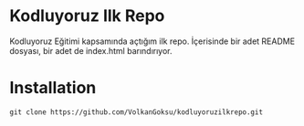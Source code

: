 # Kodluyoruz Ilk Repo
Kodluyoruz Eğitimi kapsamında açtığım ilk repo. İçerisinde bir adet README dosyası, bir adet de index.html barındırıyor.

# Installation

 ``` git clone https://github.com/VolkanGoksu/kodluyoruzilkrepo.git ```